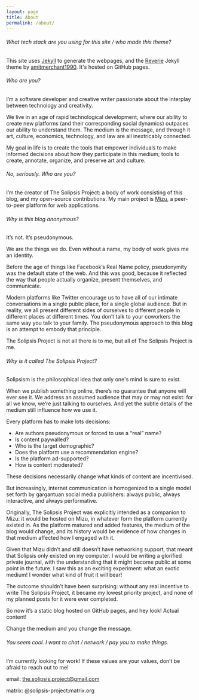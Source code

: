 ```yaml
---
layout: page
title: About
permalink: /about/
---
```


###### What tech stack are you using for this site / who made this theme?

This site uses [Jekyll](https://jekyllrb.com/) to generate the webpages, and the [Reverie](https://github.com/amitmerchant1990/reverie) Jekyll theme by [amitmerchant1990](https://github.com/amitmerchant1990/). It's hosted on GitHub pages.

###### Who are you?

I’m a software developer and creative writer passionate about the interplay between technology and creativity.

We live in an age of rapid technological development, where our ability to create new platforms (and their corresponding social dynamics) outpaces our ability to understand them. The medium is the message, and through it art, culture, economics, technology, and law are all inextricably connected.

My goal in life is to create the tools that empower individuals to make informed decisions about how they participate in this medium; tools to create, annotate, organize, and preserve art and culture.

###### No, seriously. Who are you?

I’m the creator of The Solipsis Project: a body of work consisting of this blog, and my open-source contributions. My main project is [Mizu](https://mizu.stream), a peer-to-peer platform for web applications.

###### Why is this blog anonymous?

It’s not. It’s pseudonymous.

We are the things we do. Even without a name, my body of work gives me an identity.

Before the age of things like Facebook’s Real Name policy, pseudonymity was the default state of the web. And this was good, because it reflected the way that people actually organize, present themselves, and communicate.

Modern platforms like Twitter encourage us to have all of our intimate conversations in a single public place, for a single global audience. But in reality, we all present different sides of ourselves to different people in different places at different times. You don’t talk to your coworkers the same way you talk to your family. The pseudonymous approach to this blog is an attempt to embody that principle.

The Solipsis Project is not all there is to me, but all of The Solipsis Project is me.

###### Why is it called The Solipsis Project?

Solipsism is the philosophical idea that only one's mind is sure to exist.

When we publish something online, there’s no guarantee that anyone will ever see it. We address an assumed audience that may or may not exist: for all we know, we’re just talking to ourselves. And yet the subtle details of the medium still influence how we use it.

Every platform has to make lots decisions:

- Are authors pseudonymous or forced to use a “real” name?
- Is content paywalled?
- Who is the target demographic?
- Does the platform use a recommendation engine?
- Is the platform ad-supported?
- How is content moderated?

These decisions necessarily change what kinds of content are incentivised. 

But increasingly, internet communication is homogenized to a single model set forth by gargantuan social media publishers: always public, always interactive, and always performative.

Originally, The Solipsis Project was explicitly intended as a companion to Mizu: it would be hosted on Mizu, in whatever form the platform currently existed in. As the platform matured and added features, the medium of the blog would change, and its history would be evidence of how changes in that medium affected how I engaged with it.

Given that Mizu didn’t and still doesn’t have networking support, that meant that Solipsis only existed on my computer. I would be writing a glorified private journal, with the understanding that it might become public at some point in the future. I saw this as an exciting experiment: what an exotic medium! I wonder what kind of fruit it will bear!

The outcome shouldn’t have been surprising: without any real incentive to write The Solipsis Project, it became my lowest priority project, and none of my planned posts for it were ever completed.

So now it’s a static blog hosted on GitHub pages, and hey look! Actual content!

Change the medium and you change the message.

###### You seem cool. I want to chat / network / pay you to make things.

I’m currently looking for work! If these values are your values, don’t be afraid to reach out to me!

email: the.solipsis.project@gmail.com

matrix: @solipsis-project:matrix.org
